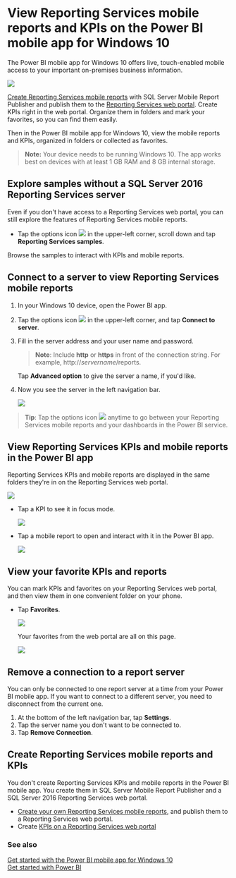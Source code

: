 <properties 
   pageTitle="View Reporting Services mobile reports and KPIs on the Power BI mobile app for Windows 10"
   description="The Power BI mobile app for Windows 10 offers live, touch-enabled mobile access to your important on-premises business information."
   services="powerbi" 
   documentationCenter="" 
   authors="maggiesMSFT" 
   manager="mblythe" 
   backup=""
   editor=""
   tags=""
   qualityFocus="no"
   qualityDate=""/>
 
<tags
   ms.service="powerbi"
   ms.devlang="NA"
   ms.topic="article"
   ms.tgt_pltfrm="NA"
   ms.workload="powerbi"
   ms.date="07/01/2016"
   ms.author="maggies"/>

# View Reporting Services mobile reports and KPIs on the Power BI mobile app for Windows 10 

The Power BI mobile app for Windows 10 offers live, touch-enabled mobile access to your important on-premises business information. 

![](media/powerbi-mobile-win10-kpis-mobile-reports/power-bi-ssrs-mobile-report.png)

[Create Reporting Services mobile reports](https://msdn.microsoft.com/library/mt652547.aspx) with SQL Server Mobile Report Publisher and publish them to the [Reporting Services web portal](https://msdn.microsoft.com/library/mt637133.aspx). Create KPIs right in the web portal. Organize them in folders and mark your favorites, so you can find them easily. 

Then in the Power BI mobile app for Windows 10, view the mobile reports and KPIs, organized in folders or collected as favorites. 

>**Note:** Your device needs to be running Windows 10. The app works best on devices with at least 1 GB RAM and 8 GB internal storage.

## Explore samples without a SQL Server 2016 Reporting Services server

Even if you don't have access to a Reporting Services web portal, you can still explore the features of Reporting Services mobile reports. 

-  Tap the options icon ![](media/powerbi-mobile-win10-kpis-mobile-reports/powerbi_windows10_options_icon.png) in the upper-left corner, scroll down and tap **Reporting Services samples**.

Browse the samples to interact with KPIs and mobile reports.


## Connect to a server to view Reporting Services mobile reports 

1.  In your Windows 10 device, open the Power BI app.
  
2.  Tap the options icon ![](media/powerbi-mobile-win10-kpis-mobile-reports/powerbi_windows10_options_icon.png) in the upper-left corner, and tap **Connect to server**.

4. Fill in the server address and your user name and password.

    >**Note**: Include **http** or **https** in front of the connection string. For example, http://*servername*/reports.

    Tap **Advanced option** to give the server a name, if you'd like.

5.  Now you see the server in the left navigation bar.

    ![](media/powerbi-mobile-win10-kpis-mobile-reports/power-bi-ssrs-mobile-report-server.png)

>**Tip**: Tap the options icon ![](media/powerbi-mobile-win10-kpis-mobile-reports/powerbi_windows10_options_icon.png) anytime to go between your Reporting Services mobile reports and your dashboards in the Power BI service. 

## View Reporting Services KPIs and mobile reports in the Power BI app

Reporting Services KPIs and mobile reports are displayed in the same folders they're in on the Reporting Services web portal.

![](media/powerbi-mobile-win10-kpis-mobile-reports/power-bi-ssrs-mobile-report-folders.png)

- Tap a KPI to see it in focus mode.

    ![](media/powerbi-mobile-win10-kpis-mobile-reports/power-bi-ssrs-mobile-report-kpis.png)

- Tap a mobile report to open and interact with it in the Power BI app.

    ![](media/powerbi-mobile-win10-kpis-mobile-reports/power-bi-ssrs-mobile-report.png)

## View your favorite KPIs and reports

You can mark KPIs and favorites on your Reporting Services web portal, and then view them in one convenient folder on your phone.

-  Tap **Favorites**.

    ![](media/powerbi-mobile-win10-kpis-mobile-reports/power-bi-ssrs-mobile-report-favorite-menu.png)
   
    Your favorites from the web portal are all on this page.

    ![](media/powerbi-mobile-win10-kpis-mobile-reports/power-bi-ssrs-mobile-report-favorites.png)

## Remove a connection to a report server

You can only be connected to one report server at a time from your Power BI mobile app. If you want to connect to a different server, you need to disconnect from the current one.

1. At the bottom of the left navigation bar, tap **Settings**.
2. Tap the server name you don't want to be connected to.
3. Tap **Remove Connection**.

## Create Reporting Services mobile reports and KPIs

You don't create Reporting Services KPIs and mobile reports in the Power BI mobile app. You create them in SQL Server Mobile Report Publisher and a SQL Server 2016 Reporting Services web portal.

- [Create your own Reporting Services mobile reports](https://msdn.microsoft.com/library/mt652547.aspx), and publish them to a Reporting Services web portal.
- Create [KPIs on a Reporting Services web portal](https://msdn.microsoft.com/library/mt683632.aspx)

### See also  
[Get started with the Power BI mobile app for Windows 10](powerbi-mobile-win10phone-app-get-started.md)  
[Get started with Power BI](powerbi-service-get-started.md)  
